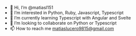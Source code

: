 - 👋 Hi, I’m @matiasl151
- 👀 I’m interested in Python, Ruby, Javascript, Typescript
- 🌱 I’m currently learning Typescript with Angular and Svelte
- 💞️ I’m looking to collaborate on Python or Typescript
- 📫 How to reach me matiaslucero9815@gmail.com

<!---
matiasl151/matiasl151 is a ✨ special ✨ repository because its `README.md` (this file) appears on your GitHub profile.
You can click the Preview link to take a look at your changes.
--->

